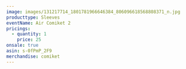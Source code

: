 ```yaml
---
image: images/131217714_1801781966646384_806096618568808371_n.jpg
producttype: Sleeves
eventName: Air Comiket 2
pricings:
  - quantity: 1
    price: 25
onsale: true
asin: s-0fPmP_2F9
merchandise: comiket
---
```

